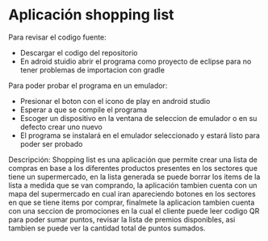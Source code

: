 # Aplicación shopping list 

Para revisar el codigo fuente:
- Descargar el codigo del repositorio
- En adroid stuidio abrir el programa como proyecto de eclipse para no tener problemas de importacion con gradle

Para poder probar el programa en un emulador:
- Presionar el boton con el icono de play en android studio
- Esperar a que se compile el programa
- Escoger un dispositivo en la ventana de seleccion de emulador o en su defecto crear uno nuevo
- El programa se instalará en el emulador seleccionado y estará listo para poder ser probado

Descripción: 
Shopping list es una aplicación que permite crear una lista de compras en base a los diferentes productos presentes en los sectores que tiene un supermercado, en la lista generada se puede borrar los items de la lista a medida que se van comprando, la aplicación tambien cuenta con un mapa del supermercado en cual iran apareciendo botones en los sectores en que se tiene items por comprar, finalmete la aplicacion tambien cuenta con una seccion de promociones en la cual el cliente puede leer codigo QR para poder sumar puntos, revisar la lista de premios disponibles, asi tambien se puede ver la cantidad total de puntos sumados.  

